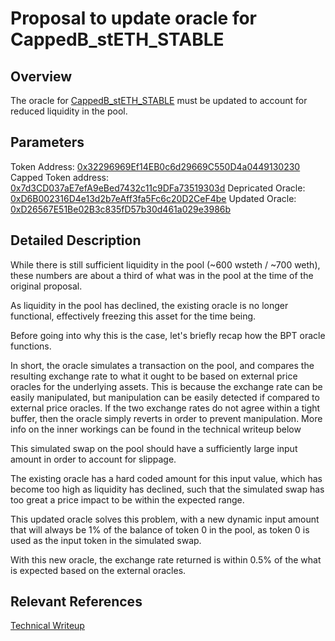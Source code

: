 # Proposal to update oracle for CappedB_stETH_STABLE
## Overview
The oracle for [CappedB_stETH_STABLE](https://etherscan.io/address/0x7d3CD037aE7efA9eBed7432c11c9DFa73519303d) must be updated to account for reduced liquidity in the pool. 

## Parameters

Token Address: [0x32296969Ef14EB0c6d29669C550D4a0449130230](https://etherscan.io/address/0x32296969Ef14EB0c6d29669C550D4a0449130230)
Capped Token address: [0x7d3CD037aE7efA9eBed7432c11c9DFa73519303d](https://etherscan.io/address/0x7d3CD037aE7efA9eBed7432c11c9DFa73519303d)
Depricated Oracle: [0xD6B002316D4e13d2b7eAff3fa5Fc6c20D2CeF4be](https://etherscan.io/token/0xD6B002316D4e13d2b7eAff3fa5Fc6c20D2CeF4be)
Updated Oracle: [0xD26567E51Be02B3c835fD57b30d461a029e3986b](https://etherscan.io/token/0xD26567E51Be02B3c835fD57b30d461a029e3986b)


## Detailed Description

While there is still sufficient liquidity in the pool (~600 wsteth / ~700 weth), these numbers are about a third of what was in the pool at the time of the original proposal. 

As liquidity in the pool has declined, the existing oracle is no longer functional, effectively freezing this asset for the time being.  

Before going into why this is the case, let's briefly recap how the BPT oracle functions. 

In short, the oracle simulates a transaction on the pool, and compares the resulting exchange rate to what it ought to be based on external price oracles for the underlying assets. This is because the exchange rate can be easily manipulated, but manipulation can be easily detected if compared to external price oracles. If the two exchange rates do not agree within a tight buffer, then the oracle simply reverts in order to prevent manipulation. More info on the inner workings can be found in the technical writeup below

This simulated swap on the pool should have a sufficiently large input amount in order to account for slippage. 

The existing oracle has a hard coded amount for this input value, which has become too high as liquidity has declined, such that the simulated swap has too great a price impact to be within the expected range. 

This updated oracle solves this problem, with a new dynamic input amount that will always be 1% of the balance of token 0 in the pool, as token 0 is used as the input token in the simulated swap. 

With this new oracle, the exchange rate returned is within 0.5% of the what is expected based on the external oracles. 


## Relevant References
[Technical Writeup](https://docs.google.com/document/d/1u4dju8zORKWp3mEoCcEFgDvt90ro0tu17GOOLH2tHxY/edit)

